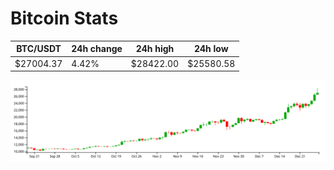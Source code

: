 # Bitcoin Stats

BTC/USDT|24h change|24h high|24h low|
|---|---|---|---|
|$27004.37|4.42%|$28422.00|$25580.58|

<img src="./chart.svg">
